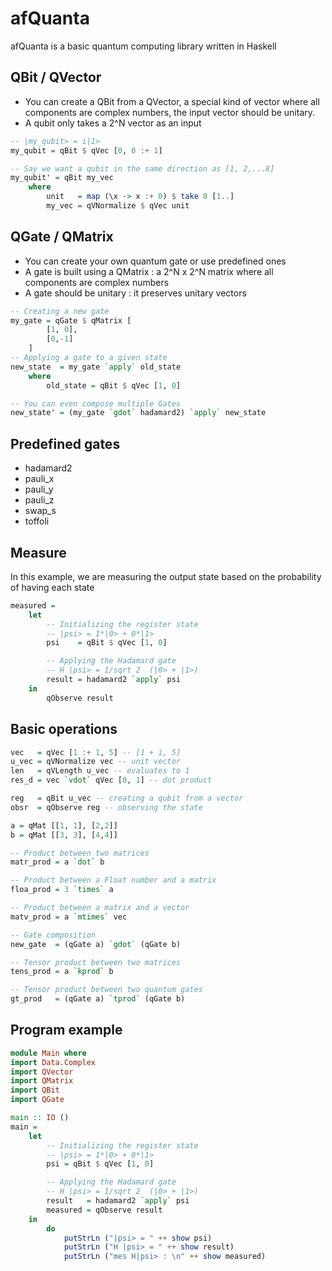 # afQuanta
afQuanta is a basic quantum computing library written in Haskell

## QBit / QVector
* You can create a QBit from a QVector, a special kind of vector where all components are complex numbers, the input vector should be unitary.
* A qubit only takes a 2^N vector as an input

```Haskell
-- |my_qubit> = i|1>
my_qubit = qBit $ qVec [0, 0 :+ 1]

-- Say we want a qubit in the same direction as [1, 2,...8]
my_qubit' = qBit my_vec
	where
		unit   = map (\x -> x :+ 0) $ take 8 [1..]
		my_vec = qVNormalize $ qVec unit
```

## QGate / QMatrix
* You can create your own quantum gate or use predefined ones
* A gate is built using a QMatrix : a 2^N x 2^N matrix where all components are complex numbers
* A gate should be unitary : it preserves unitary vectors

```Haskell
-- Creating a new gate
my_gate = qGate $ qMatrix [
		[1, 0],
		[0,-1]
	]
-- Applying a gate to a given state
new_state  = my_gate `apply` old_state
	where 
		old_state = qBit $ qVec [1, 0]

-- You can even compose multiple Gates
new_state' = (my_gate `gdot` hadamard2) `apply` new_state
```
## Predefined gates
* hadamard2
* pauli_x
* pauli_y
* pauli_z
* swap_s
* toffoli

## Measure
In this example, we are measuring the output state based on the probability of having each state
```Haskell
measured =
	let
		-- Initializing the register state
		-- |psi> = 1*|0> + 0*|1>
		psi    = qBit $ qVec [1, 0]

		-- Applying the Hadamard gate
		-- H |psi> = 1/sqrt 2  (|0> + |1>)
		result = hadamard2 `apply` psi
	in
		qObserve result
```
## Basic operations
```Haskell
vec   = qVec [1 :+ 1, 5] -- [1 + i, 5]
u_vec = qVNormalize vec -- unit vector
len   = qVLength u_vec -- evaluates to 1
res_d = vec `vdot` qVec [0, 1] -- dot product

reg   = qBit u_vec -- creating a qubit from a vector
obsr  = qObserve reg -- observing the state

a = qMat [[1, 1], [2,2]]
b = qMat [[3, 3], [4,4]]

-- Product between two matrices
matr_prod = a `dot` b

-- Product between a Float number and a matrix
floa_prod = 3 `times` a

-- Product between a matrix and a vector
matv_prod = a `mtimes` vec

-- Gate composition
new_gate  = (qGate a) `gdot` (qGate b)

-- Tensor product between two matrices
tens_prod = a `kprod` b

-- Tensor product between two quantum gates
gt_prod   = (qGate a) `tprod` (qGate b)
```
## Program example
```Haskell
module Main where
import Data.Complex
import QVector
import QMatrix
import QBit
import QGate

main :: IO ()
main = 
	let
		-- Initializing the register state
		-- |psi> = 1*|0> + 0*|1>
		psi = qBit $ qVec [1, 0]

		-- Applying the Hadamard gate
		-- H |psi> = 1/sqrt 2  (|0> + |1>)
		result   = hadamard2 `apply` psi
		measured = qObserve result 
	in
		do
			putStrLn ("|psi> = " ++ show psi)
			putStrLn ("H |psi> = " ++ show result)
			putStrLn ("mes H|psi> : \n" ++ show measured)
```